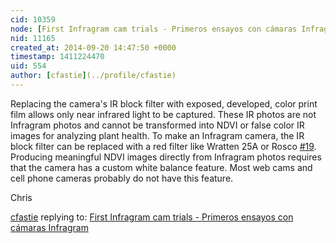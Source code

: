 ```yaml
---
cid: 10359
node: [First Infragram cam trials - Primeros ensayos con cámaras Infragram](../notes/ivalethia/09-20-2014/first-infragram-cam-trials-primeros-ensayos-con-camaras-infragram)
nid: 11165
created_at: 2014-09-20 14:47:50 +0000
timestamp: 1411224470
uid: 554
author: [cfastie](../profile/cfastie)
---
```


Replacing the camera's IR block filter with exposed, developed, color print film allows only near infrared light to be captured. These IR photos are not Infragram photos and cannot be transformed into NDVI or false color IR images for analyzing plant health. To make an Infragram camera, the IR block filter can be replaced with a red filter like Wratten 25A or Rosco [#19](/n/19). Producing meaningful NDVI images directly from Infragram photos requires that the camera has a custom white balance feature. Most web cams and cell phone cameras probably do not have this feature.

Chris

[cfastie](../profile/cfastie) replying to: [First Infragram cam trials - Primeros ensayos con cámaras Infragram](../notes/ivalethia/09-20-2014/first-infragram-cam-trials-primeros-ensayos-con-camaras-infragram)

